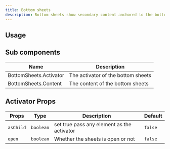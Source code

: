 ```yaml
---
title: Bottom sheets
description: Bottom sheets show secondary content anchored to the bottom of the screen
---
```


## Usage

<usage></usage>

## Sub components

| Name                   | Description                        |
| ---------------------- | ---------------------------------- |
| BottomSheets.Activator | The activator of the bottom sheets |
| BottomSheets.Content   | The content of the bottom sheets   |

## Activator Props

| Props     | Type      | Description                                | Default |
| --------- | --------- | ------------------------------------------ | ------- |
| `asChild` | `boolean` | set true pass any element as the activator | `false` |
| `open`    | `boolean` | Whether the sheets is open or not          | `false` |
